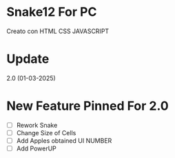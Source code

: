 # Snake12 For PC
Creato con HTML CSS JAVASCRIPT

# Update 
2.0 (01-03-2025)

# New Feature Pinned For 2.0
- [ ] Rework Snake
- [ ] Change Size of Cells
- [ ] Add Apples obtained UI NUMBER
- [ ] Add PowerUP
